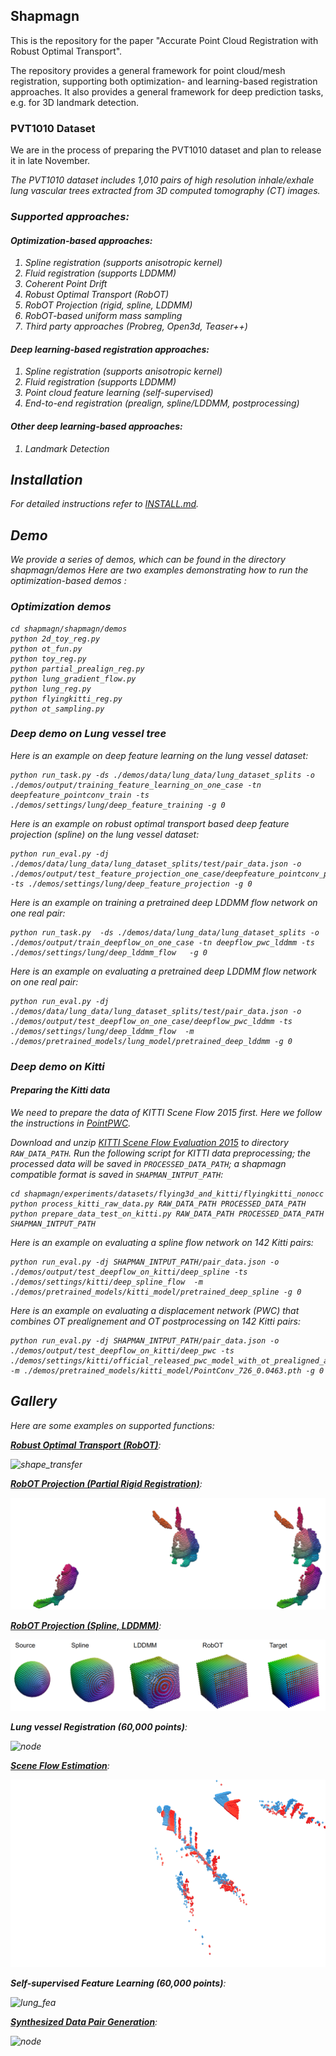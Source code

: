 ## Shapmagn

This is the repository for the paper "Accurate Point Cloud Registration with Robust Optimal Transport".

The repository provides a general framework for point cloud/mesh registration, supporting both optimization- and learning-based registration approaches.  It also provides a general framework for deep prediction tasks, e.g. for 3D landmark detection. 


### PVT1010 Dataset
We are in the process of preparing the PVT1010 dataset and plan to release it in late November.

<em>The PVT1010 dataset includes 1,010 pairs of high resolution inhale/exhale lung vascular trees extracted from 3D computed tomography (CT) images.<em>

### Supported approaches:

#### Optimization-based approaches:
1. Spline registration (supports anisotropic kernel)
2. Fluid registration (supports LDDMM)
3. Coherent Point Drift
4. Robust Optimal Transport (RobOT)
5. RobOT Projection (rigid, spline, LDDMM)
6. RobOT-based uniform mass sampling
7. Third party approaches (Probreg, Open3d, Teaser++)


#### Deep learning-based registration approaches:
1. Spline registration (supports anisotropic kernel)
2. Fluid registration (supports LDDMM)
3. Point cloud feature learning (self-supervised)
4. End-to-end registration (prealign, spline/LDDMM, postprocessing)

#### Other deep learning-based approaches:
1. Landmark Detection


## Installation


For detailed instructions refer to [INSTALL.md](INSTALL.md).

## Demo
We provide a series of demos, which can be found in the directory shapmagn/demos
Here are two examples demonstrating how to run the optimization-based demos :

### Optimization demos
```
cd shapmagn/shapmagn/demos
python 2d_toy_reg.py
python ot_fun.py
python toy_reg.py
python partial_prealign_reg.py
python lung_gradient_flow.py
python lung_reg.py
python flyingkitti_reg.py
python ot_sampling.py
```

### Deep demo on Lung vessel tree

Here is an example on deep feature learning on the lung vessel dataset:
```
python run_task.py -ds ./demos/data/lung_data/lung_dataset_splits -o ./demos/output/training_feature_learning_on_one_case -tn deepfeature_pointconv_train -ts ./demos/settings/lung/deep_feature_training -g 0
```

Here is an example on robust optimal transport based deep feature projection (spline) on the lung vessel dataset:
```
python run_eval.py -dj ./demos/data/lung_data/lung_dataset_splits/test/pair_data.json -o ./demos/output/test_feature_projection_one_case/deepfeature_pointconv_projection -ts ./demos/settings/lung/deep_feature_projection -g 0
```

Here is an example on training a pretrained deep LDDMM flow network on one real pair:

```
python run_task.py  -ds ./demos/data/lung_data/lung_dataset_splits -o ./demos/output/train_deepflow_on_one_case -tn deepflow_pwc_lddmm -ts ./demos/settings/lung/deep_lddmm_flow   -g 0
```

Here is an example on evaluating a pretrained deep LDDMM flow network on one real pair:

```
python run_eval.py -dj ./demos/data/lung_data/lung_dataset_splits/test/pair_data.json -o ./demos/output/test_deepflow_on_one_case/deepflow_pwc_lddmm -ts ./demos/settings/lung/deep_lddmm_flow  -m   ./demos/pretrained_models/lung_model/pretrained_deep_lddmm -g 0
```

### Deep demo on Kitti

#### Preparing the Kitti data
We need to prepare the data of KITTI Scene Flow 2015 first. Here we follow the instructions in [PointPWC](https://github.com/DylanWusee/PointPWC).

Download and unzip [KITTI Scene Flow Evaluation 2015](http://www.cvlibs.net/download.php?file=data_scene_flow.zip) to directory `RAW_DATA_PATH`.
Run the following script for KITTI data preprocessing; the processed data will be saved in `PROCESSED_DATA_PATH`; a shapmagn compatible format is saved in `SHAPMAN_INTPUT_PATH`:

```
cd shapmagn/experiments/datasets/flying3d_and_kitti/flyingkitti_nonocc
python process_kitti_raw_data.py RAW_DATA_PATH PROCESSED_DATA_PATH
python prepare_data_test_on_kitti.py RAW_DATA_PATH PROCESSED_DATA_PATH SHAPMAN_INTPUT_PATH
```

Here is an example on evaluating a spline flow network on 142 Kitti pairs:

```
python run_eval.py -dj SHAPMAN_INTPUT_PATH/pair_data.json -o ./demos/output/test_deepflow_on_kitti/deep_spline -ts ./demos/settings/kitti/deep_spline_flow  -m ./demos/pretrained_models/kitti_model/pretrained_deep_spline -g 0
```

Here is an example on evaluating a displacement network (PWC) that combines OT prealignement and OT postprocessing on 142 Kitti pairs:
```
python run_eval.py -dj SHAPMAN_INTPUT_PATH/pair_data.json -o ./demos/output/test_deepflow_on_kitti/deep_pwc -ts ./demos/settings/kitti/official_released_pwc_model_with_ot_prealigned_and_post  -m ./demos/pretrained_models/kitti_model/PointConv_726_0.0463.pth -g 0
```

## Gallery

Here are some examples on supported functions:

**[Robust Optimal Transport (RobOT)](shapmagn/demos/ot_fun.py)**:

 <img src=".github/shape_transfer.gif" alt="shape_transfer"  width="500" height="400"/>

**[RobOT Projection (Partial Rigid Registration)](shapmagn/demos/partial_prealign_reg.py)**:

 ![node](.github/partial_bunny.gif) 

**[RobOT Projection (Spline, LDDMM)](shapmagn/demos/toy_reg.py)**:

 ![node](.github/ot_projection.png) 

**Lung vessel Registration (60,000 points)**:

 ![node](.github/lung_vessel_reg.gif) 
 
**[Scene Flow Estimation](shapmagn/demos/flyingkitti_reg.py)**:

  <img src=".github/scene_flow.gif" alt="scene_flow"  width="700" height="300"/> 


**Self-supervised Feature Learning (60,000 points)**:

 <img src=".github/lung_fea.gif" alt="lung_fea"  width="500" height="300"/> 
 
**[Synthesized Data Pair Generation](shapmagn/experiments/datasets/lung/lung_data_aug.py)**:
 
 ![node](.github/synthesize_data.png) 


